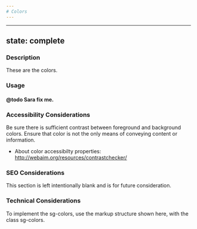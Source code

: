 ```yaml
---  
# Colors 
---
```


---
state: complete
---

### Description
These are the colors.

### Usage
#### @todo Sara fix me.

### Accessibility Considerations
Be sure there is sufficient contrast between foreground and background colors.
Ensure that color is not the only means of conveying content or information.
* About color accessibilty properties:  http://webaim.org/resources/contrastchecker/

### SEO Considerations
This section is left intentionally blank and is for future consideration.

### Technical Considerations
To implement the sg-colors, use the markup structure shown here, with the class sg-colors.
